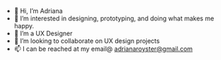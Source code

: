 - 👋 Hi, I’m Adriana
- 👀 I’m interested in designing, prototyping, and doing what makes me happy.
- 🌱 I’m a UX Designer
- 💞️ I’m looking to collaborate on UX design projects
- 📫 I can be reached at my email@ adrianaroyster@gmail.com

<!---
aroysss/aroysss is a ✨ special ✨ repository because its `README.md` (this file) appears on your GitHub profile.
You can click the Preview link to take a look at your changes.
--->
